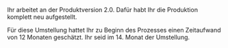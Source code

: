 Ihr arbeitet an der Produktversion 2.0. Dafür habt Ihr die Produktion komplett neu aufgestellt. 

Für diese Umstellung hattet Ihr zu Beginn des Prozesses einen Zeitaufwand von 12 Monaten geschätzt. Ihr seid im 14. Monat der Umstellung. 

